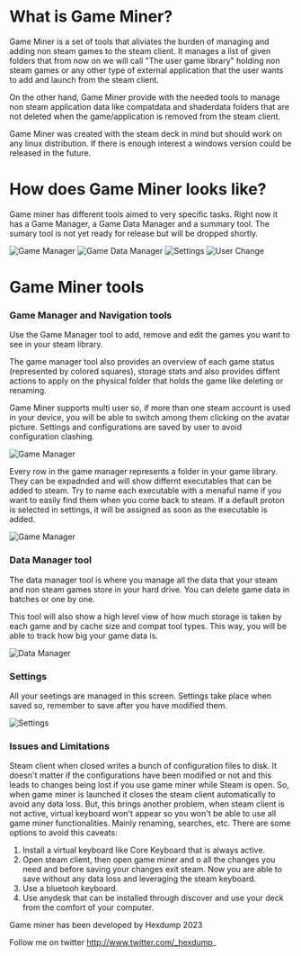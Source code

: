 # What is Game Miner?
Game Miner is a set of tools that aliviates the burden of managing and adding non steam games to the steam client. It manages a list of given folders that from now on we will call "The user game library" holding non steam games or any other type of external application that the user wants to add and launch from the steam client.

On the other hand, Game Miner provide with the needed tools to manage non steam application data like compatdata and shaderdata folders that are not deleted when the game/application is removed from the steam client.

Game Miner was created with the steam deck in mind but should work on any linux distribution. If there is enough interest a windows version could be released in the future.

# How does Game Miner looks like?

Game miner has different tools aimed to very specific tasks. Right now it has a Game Manager, a Game Data Manager and a summary tool. The sumary tool is not yet ready for release but will be dropped shortly. 

![Game Manager](/site_images/game_manager.png?raw=true "Game manager")
![Game Data Manager](/site_images/game_data_manager.png?raw=true "Game data manager")
![Settings](/site_images/settings.png?raw=true "Settings")
![User Change](/site_images/change_user.png?raw=true "User change")

# Game Miner tools


### Game Manager and Navigation tools

Use the Game Manager tool to add, remove and edit the games you want to see in your steam library.

The game manager tool also provides an overview of each game status (represented by colored squares), storage stats and also provides diffent actions to apply on the physical folder that holds the game like deleting or renaming.

Game Miner supports multi user so, if more than one steam account is used in your device, you will be able to switch among them clicking on the avatar picture. Settings and configurations are saved by user to avoid configuration clashing.

![Game Manager](/site_images/navigation_and_game_manager_explanation.png?raw=true "Game manager")

Every row in the game manager represents a folder in your game library. They can be expadnded and will show differnt executables that can be added to steam. Try to name each executable with a menaful name if you want to easily find them when you come back to steam. If a default proton is selected in settings, it will be assigned as soon as the executable is added.

![Game Manager](/site_images/game_manager_expanded_explanation.png?raw=true "Game manager")


### Data Manager tool

The data manager tool is where you manage all the data that your steam and non steam games store in your hard drive. You can delete game data in batches or one by one.

This tool will also show a high level view of how much storage is taken by each game and by cache size and compat tool types. This way, you will be able to track how big your game data is.

![Data Manager](/site_images/data_manager_explanation.png?raw=true "Data manager")


### Settings

All your seetings are managed in this screen. Settings take place when saved so, remember to save after you have modified them.

![Settings](/site_images/settings_explanation.png?raw=true "Settings")

### Issues and Limitations

Steam client when closed writes a bunch of configuration files to disk. It doesn't matter if the configurations have been modified or not and this leads to changes being lost if you use game miner while Steam is open. So, when game miner is launched it closes the steam client automatically to avoid any data loss. But, this brings another problem, when steam client is not active, virtual keyboard won't appear so you won't be able to use all game miner functionalities. Mainly renaming, searches, etc. There are some options to avoid this caveats:

1) Install a virtual keyboard like Core Keyboard that is always active.
2) Open steam client, then open game miner and o all the changes you need and before saving your changes exit steam. Now you are able to save without any data loss and leveraging the steam keyboard.
3) Use a bluetooh keyboard.
4) Use anydesk that can be installed through discover and use your deck from the comfort of your computer.


Game miner has been developed by Hexdump 2023

Follow me on twitter http://www.twitter.com/_hexdump_
